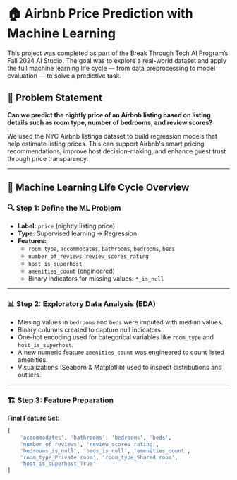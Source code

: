 # 🏠 Airbnb Price Prediction with Machine Learning

This project was completed as part of the Break Through Tech AI Program’s Fall 2024 AI Studio. The goal was to explore a real-world dataset and apply the full machine learning life cycle — from data preprocessing to model evaluation — to solve a predictive task.

## 📌 Problem Statement

**Can we predict the nightly price of an Airbnb listing based on listing details such as room type, number of bedrooms, and review scores?**

We used the NYC Airbnb listings dataset to build regression models that help estimate listing prices. This can support Airbnb's smart pricing recommendations, improve host decision-making, and enhance guest trust through price transparency.

---

## 🧠 Machine Learning Life Cycle Overview

### 🔍 Step 1: Define the ML Problem
- **Label:** `price` (nightly listing price)
- **Type:** Supervised learning → Regression
- **Features:**  
  - `room_type`, `accommodates`, `bathrooms`, `bedrooms`, `beds`
  - `number_of_reviews`, `review_scores_rating`
  - `host_is_superhost`
  - `amenities_count` (engineered)
  - Binary indicators for missing values: `*_is_null`

---

### 📊 Step 2: Exploratory Data Analysis (EDA)
- Missing values in `bedrooms` and `beds` were imputed with median values.
- Binary columns created to capture null indicators.
- One-hot encoding used for categorical variables like `room_type` and `host_is_superhost`.
- A new numeric feature `amenities_count` was engineered to count listed amenities.
- Visualizations (Seaborn & Matplotlib) used to inspect distributions and outliers.

---

### 🏗️ Step 3: Feature Preparation
**Final Feature Set:**
```python
[
    'accommodates', 'bathrooms', 'bedrooms', 'beds',
    'number_of_reviews', 'review_scores_rating',
    'bedrooms_is_null', 'beds_is_null', 'amenities_count',
    'room_type_Private room', 'room_type_Shared room',
    'host_is_superhost_True'
]
